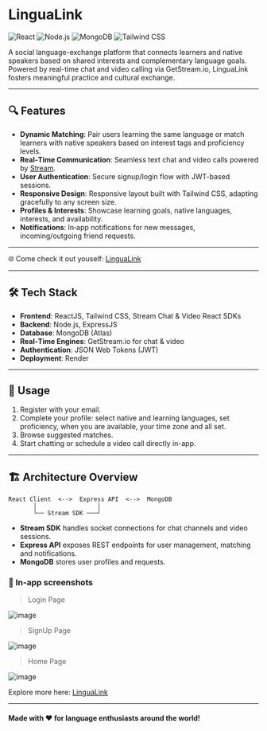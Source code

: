 # LinguaLink

![React](https://img.shields.io/badge/Frontend-ReactJS-blue)
![Node.js](https://img.shields.io/badge/Backend-Node.js-green)
![MongoDB](https://img.shields.io/badge/Database-MongoDB-brightgreen)
![Tailwind CSS](https://img.shields.io/badge/Styling-Tailwind%20CSS-teal)

A social language-exchange platform that connects learners and native speakers based on shared interests and complementary language goals. Powered by real-time chat and video calling via GetStream.io, LinguaLink fosters meaningful practice and cultural exchange.

---

## 🔍 Features

* **Dynamic Matching**: Pair users learning the same language or match learners with native speakers based on interest tags and proficiency levels.
* **Real‑Time Communication**: Seamless text chat and video calls powered by [Stream](https://getstream.io/).
* **User Authentication**: Secure signup/login flow with JWT-based sessions.
* **Responsive Design**: Responsive layout built with Tailwind CSS, adapting gracefully to any screen size.
* **Profiles & Interests**: Showcase learning goals, native languages, interests, and availability.
* **Notifications**: In‑app notifications for new messages, incoming/outgoing friend requests.
  
---

🌐 Come check it out youself: [LinguaLink](https://lingualink-nz32.onrender.com/)

---

## 🛠️ Tech Stack

* **Frontend**: ReactJS, Tailwind CSS, Stream Chat & Video React SDKs
* **Backend**: Node.js, ExpressJS
* **Database**: MongoDB (Atlas)
* **Real‑Time Engines**: GetStream.io for chat & video
* **Authentication**: JSON Web Tokens (JWT)
* **Deployment**: Render

---

## 🔧 Usage

1. Register with your email.
2. Complete your profile: select native and learning languages, set proficiency, when you are available, your time zone and all set.
3. Browse suggested matches.
4. Start chatting or schedule a video call directly in-app.

---

## 🏗️ Architecture Overview

```
React Client  <-->  Express API  <-->  MongoDB
       │                 │
       └── Stream SDK ───┘
```

* **Stream SDK** handles socket connections for chat channels and video sessions.
* **Express API** exposes REST endpoints for user management, matching and notifications.
* **MongoDB** stores user profiles and requests.

### 📸 In-app screenshots

> Login Page

![image](https://github.com/user-attachments/assets/65b57b0f-231a-4ed0-b12f-ee7bbac4742c)

> SignUp Page

![image](https://github.com/user-attachments/assets/faa62db1-3d50-46ec-af0a-ded7781f69c9)

> Home Page

![image](https://github.com/user-attachments/assets/6f33a1a9-8905-4cb8-aea0-5df084de00d9)

Explore more here: [LinguaLink](https://lingualink-nz32.onrender.com/)

---

#### Made with ❤️ for language enthusiasts around the world!
